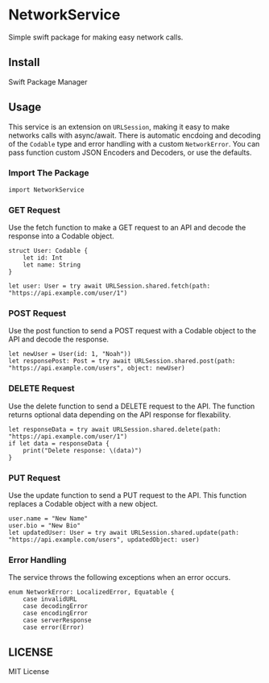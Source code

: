 # NetworkService
Simple swift package for making easy network calls.

## Install
Swift Package Manager

## Usage
This service is an extension on <code>URLSession</code>, making it easy to make networks calls with async/await. There is automatic encdoing and decoding of the <code>Codable</code> type and error handling with a custom <code>NetworkError</code>. You can pass function custom JSON Encoders and Decoders, or use the defaults.

### Import The Package
```
import NetworkService
```

### GET Request
Use the fetch function to make a GET request to an API and decode the response into a Codable object.
```
struct User: Codable {
    let id: Int
    let name: String
}

let user: User = try await URLSession.shared.fetch(path: "https://api.example.com/user/1")
```

### POST Request
Use the post function to send a POST request with a Codable object to the API and decode the response.
```
let newUser = User(id: 1, "Noah"))
let responsePost: Post = try await URLSession.shared.post(path: "https://api.example.com/users", object: newUser)
```
### DELETE Request
Use the delete function to send a DELETE request to the API. The function returns optional data depending on the API response for flexability.
```
let responseData = try await URLSession.shared.delete(path: "https://api.example.com/user/1")
if let data = responseData {
    print("Delete response: \(data)")
}
```

### PUT Request
Use the update function to send a PUT request to the API. This function replaces a Codable object with a new object.
```
user.name = "New Name"
user.bio = "New Bio"
let updatedUser: User = try await URLSession.shared.update(path: "https://api.example.com/users", updatedObject: user)
```

### Error Handling
The service throws the following exceptions when an error occurs.
```
enum NetworkError: LocalizedError, Equatable {
    case invalidURL
    case decodingError
    case encodingError
    case serverResponse
    case error(Error)
```

## LICENSE
MIT License

